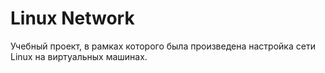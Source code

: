 # Linux Network

Учебный проект, в рамках которого была произведена настройка сети Linux на виртуальных машинах.
